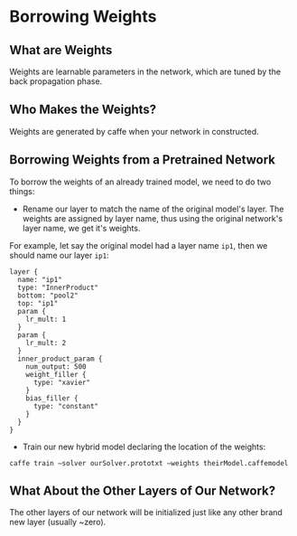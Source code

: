 # Borrowing Weights

## What are Weights

Weights are learnable parameters in the network, which are tuned by the back propagation phase.

## Who Makes the Weights?

Weights are generated by caffe when your network in constructed.

## Borrowing Weights from a Pretrained Network

To borrow the weights of an already trained model, we need to do two things:

* Rename our layer to match the name of the original model's layer. The weights are assigned by layer name, thus using the original network's layer name, we get it's weights.

For example, let say the original model had a layer name `ip1`, then we should name our layer `ip1`:

    layer {
      name: "ip1"
      type: "InnerProduct"
      bottom: "pool2"
      top: "ip1"
      param {
        lr_mult: 1
      }
      param {
        lr_mult: 2
      }
      inner_product_param {
        num_output: 500
        weight_filler {
          type: "xavier"
        }
        bias_filler {
          type: "constant"
        }
      }
    }

*  Train our new hybrid model declaring the location of the weights:

`caffe train —solver ourSolver.prototxt —weights theirModel.caffemodel`

## What About the Other Layers of Our Network?

The other layers of our network will be initialized just like any other brand new layer (usually ~zero).